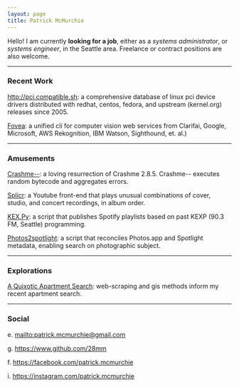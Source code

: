 ```yaml
---
layout: page
title: Patrick McMurchie
---
```


Hello! I am currently **looking for a job**, either as a *systems administrator*, or *systems engineer*, in the Seattle area. Freelance or contract positions are also welcome.

----

### Recent Work

<http://pci.compatible.sh>: a comprehensive database of linux pci device drivers distributed with redhat, centos, fedora, and upstream (kernel.org) releases since 2005.

[Fovea](https://www.github.com/28mm/Fovea): a unified cli for computer vision web services from Clarifai, Google, Microsoft, AWS Rekognition, IBM Watson, Sighthound, et. al.) 

----

### Amusements

[Crashme--](https://www.github.com/28mm/Crashme--): a loving resurrection of Crashme 2.8.5. Crashme-- executes random bytecode and aggregates errors.

[Splicr](https://www.github.com/28mm/Splicr): a Youtube front-end that plays unusual combinations of cover, studio, and concert recordings, in album order.

[KEX.Py](https://www.github.com/28mm/KEX.Py): a script that publishes Spotify playlists based on past KEXP (90.3 FM, Seattle) programming.

[Photos2spotlight](https://28mm.github.io/notes/osx-photo-search): a script that reconciles Photos.app and Spotlight metadata, enabling search on photographic subject.

----

### Explorations

[A Quixotic Apartment Search](https://28mm.github.io/notes/a-quixotic-apartment-search): web-scraping and gis methods inform my recent apartment search.

----

### Social

e. <mailto:patrick.mcmurchie@gmail.com>

g. <https://www.github.com/28mm>

f. <https://facebook.com/patrick.mcmurchie>

i. <https://instagram.com/patrick.mcmurchie>

